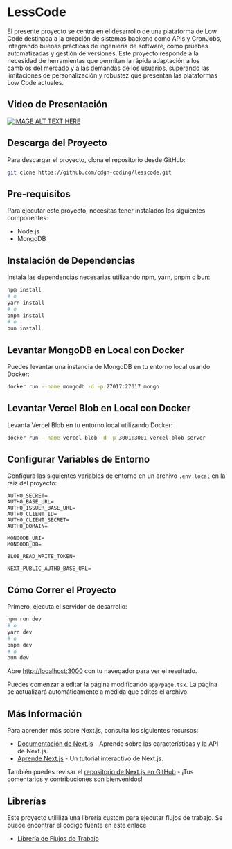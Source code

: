 # LessCode

El presente proyecto se centra en el desarrollo de una plataforma de Low Code destinada a la creación de sistemas backend como APIs y CronJobs, integrando buenas prácticas de ingeniería de software, como pruebas automatizadas y gestión de versiones. Este proyecto responde a la necesidad de herramientas que permitan la rápida adaptación a los cambios del mercado y a las demandas de los usuarios, superando las limitaciones de personalización y robustez que presentan las plataformas Low Code actuales.

## Video de Presentación

[![IMAGE ALT TEXT HERE](https://img.youtube.com/vi/AZAHAQgZqxM/0.jpg)](https://www.youtube.com/watch?v=AZAHAQgZqxM)

## Descarga del Proyecto

Para descargar el proyecto, clona el repositorio desde GitHub:

```bash
git clone https://github.com/cdgn-coding/lesscode.git
```

## Pre-requisitos

Para ejecutar este proyecto, necesitas tener instalados los siguientes componentes:

- Node.js
- MongoDB

## Instalación de Dependencias

Instala las dependencias necesarias utilizando npm, yarn, pnpm o bun:

```bash
npm install
# o
yarn install
# o
pnpm install
# o
bun install
```

## Levantar MongoDB en Local con Docker

Puedes levantar una instancia de MongoDB en tu entorno local usando Docker:

```bash
docker run --name mongodb -d -p 27017:27017 mongo
```

## Levantar Vercel Blob en Local con Docker

Levanta Vercel Blob en tu entorno local utilizando Docker:

```bash
docker run --name vercel-blob -d -p 3001:3001 vercel-blob-server
```

## Configurar Variables de Entorno

Configura las siguientes variables de entorno en un archivo `.env.local` en la raíz del proyecto:

```
AUTH0_SECRET=
AUTH0_BASE_URL=
AUTH0_ISSUER_BASE_URL=
AUTH0_CLIENT_ID=
AUTH0_CLIENT_SECRET=
AUTH0_DOMAIN=

MONGODB_URI=
MONGODB_DB=

BLOB_READ_WRITE_TOKEN=

NEXT_PUBLIC_AUTH0_BASE_URL=
```

## Cómo Correr el Proyecto

Primero, ejecuta el servidor de desarrollo:

```bash
npm run dev
# o
yarn dev
# o
pnpm dev
# o
bun dev
```

Abre [http://localhost:3000](http://localhost:3000) con tu navegador para ver el resultado.

Puedes comenzar a editar la página modificando `app/page.tsx`. La página se actualizará automáticamente a medida que edites el archivo.

## Más Información

Para aprender más sobre Next.js, consulta los siguientes recursos:

- [Documentación de Next.js](https://nextjs.org/docs) - Aprende sobre las características y la API de Next.js.
- [Aprende Next.js](https://nextjs.org/learn) - Un tutorial interactivo de Next.js.

También puedes revisar el [repositorio de Next.js en GitHub](https://github.com/vercel/next.js) - ¡Tus comentarios y contribuciones son bienvenidos!

## Librerías

Este proyecto utililiza una librería custom para ejecutar flujos de trabajo. Se puede encontrar el código fuente en este enlace

- [Librería de Flujos de Trabajo](https://github.com/cdgn-coding/workflow-lib)
